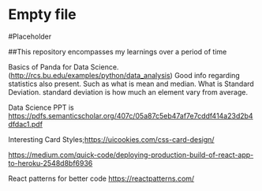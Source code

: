 # Empty file
#Placeholder

##This repository encompasses my learnings over a period  of time

Basics of Panda for Data Science.(http://rcs.bu.edu/examples/python/data_analysis)
Good info regarding statistics also present. Such as what is mean and median.
What is Standard Deviation. standard deviation is how much an element vary from average.

Data Science PPT is https://pdfs.semanticscholar.org/407c/05a87c5eb47af7e7cddf414a23d2b4dfdac1.pdf

Interesting Card Styles;https://uicookies.com/css-card-design/

https://medium.com/quick-code/deploying-production-build-of-react-app-to-heroku-2548d8bf6936

React patterns for better code
https://reactpatterns.com/
